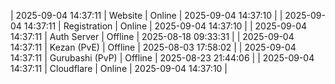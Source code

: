 | 2025-09-04 14:37:11 | Website | Online | 2025-09-04 14:37:10 |
| 2025-09-04 14:37:11 | Registration | Online | 2025-09-04 14:37:10 |
| 2025-09-04 14:37:11 | Auth Server | Offline | 2025-08-18 09:33:31 |
| 2025-09-04 14:37:11 | Kezan (PvE) | Offline | 2025-08-03 17:58:02 |
| 2025-09-04 14:37:11 | Gurubashi (PvP) | Offline | 2025-08-23 21:44:06 |
| 2025-09-04 14:37:11 | Cloudflare | Online | 2025-09-04 14:37:10 |
